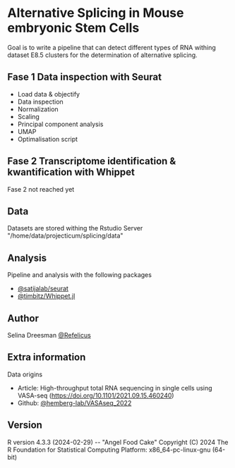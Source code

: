 
# Alternative Splicing in Mouse embryonic Stem Cells

Goal is to write a pipeline that can detect different types of RNA withing dataset E8.5 clusters for the determination of alternative splicing.

## Fase 1 Data inspection with Seurat
- Load data & objectify
- Data inspection
- Normalization
- Scaling
- Principal component analysis
- UMAP
- Optimalisation script

## Fase 2 Transcriptome identification & kwantification with Whippet
Fase 2 not reached yet



## Data
 
Datasets are stored withing the Rstudio Server "/home/data/projecticum/splicing/data"

## Analysis

Pipeline and analysis with the following packages

- [@satijalab/seurat](https://github.com/satijalab/seurat)
- [@timbitz/Whippet.jl](https://github.com/timbitz/Whippet.jl)


## Author

Selina Dreesman [@Refelicus](https://www.github.com/Refelicus)


## Extra information
Data origins 

- Article: High-throughput total RNA sequencing in single cells using VASA-seq (https://doi.org/10.1101/2021.09.15.460240)
- Github:  [@hemberg-lab/VASAseq_2022](https://github.com/hemberg-lab/VASAseq_2022)



## Version

R version 4.3.3 (2024-02-29) -- "Angel Food Cake"
Copyright (C) 2024 The R Foundation for Statistical Computing
Platform: x86_64-pc-linux-gnu (64-bit)
